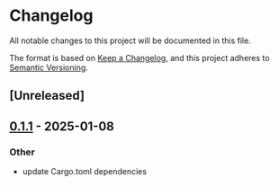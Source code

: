 # Changelog

All notable changes to this project will be documented in this file.

The format is based on [Keep a Changelog](https://keepachangelog.com/en/1.0.0/),
and this project adheres to [Semantic Versioning](https://semver.org/spec/v2.0.0.html).

## [Unreleased]

## [0.1.1](https://github.com/aranya-project/aranya/compare/aranya-keygen-v0.1.0...aranya-keygen-v0.1.1) - 2025-01-08

### Other

- update Cargo.toml dependencies
